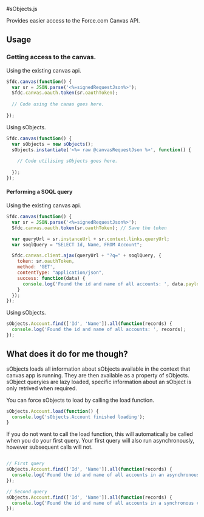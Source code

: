 #sObjects.js

Provides easier access to the Force.com Canvas API.

## Usage

### Getting access to the canvas.

Using the existing canvas api.

````js
Sfdc.canvas(function() {
  var sr = JSON.parse('<%=signedRequestJson%>');
  Sfdc.canvas.oauth.token(sr.oauthToken);
  
  // Code using the canas goes here.
  
});
````

Using sObjects.

````js
Sfdc.canvas(function() {
  var sObjects = new sObjects();
  sObjects.instantiate('<%= raw @canvasRequestJson %>', function() {
    
    // Code utilising sObjects goes here.
    
  });
});
````

#### Performing a SOQL query

Using the existing canvas api.

````js
Sfdc.canvas(function() {
  var sr = JSON.parse('<%=signedRequestJson%>');
  Sfdc.canvas.oauth.token(sr.oauthToken); // Save the token

  var queryUrl = sr.instanceUrl + sr.context.links.queryUrl;
  var soqlQuery = "SELECT Id, Name, FROM Account";

  Sfdc.canvas.client.ajax(queryUrl + "?q=" + soqlQuery, {
    token: sr.oauthToken,
    method: 'GET',
    contentType: "application/json",
    success: function(data) {
      console.log('Found the id and name of all accounts: ', data.payload.records);
    }
  });
});

````

Using sObjects.

````js
sObjects.Account.find(['Id', 'Name']).all(function(records) {
  console.log('Found the id and name of all accounts: ', records);
});
````

## What does it do for me though?

sObjects loads all information about sObjects available in the context that canvas app is running. They are then available as a property of sObjects. sObject queryies are lazy loaded, specific information about an sObject is only retrived when required.

You can force sObjects to load by calling the load function.

````js
sObjects.Account.load(function() {
  console.log('sObjects.Account finished loading');
}
````

If you do not want to call the load function, this will automatically be called when you do your first query. Your first query will also run asynchronously, however subsequent calls will not.

````js

// First query
sObjects.Account.find(['Id', 'Name']).all(function(records) {
  console.log('Found the id and name of all accounts in an asynchronous callback ', records);
});

// Second query
sObjects.Account.find(['Id', 'Name']).all(function(records) {
  console.log('Found the id and name of all accounts in a synchronous callback ', records);
});

````

